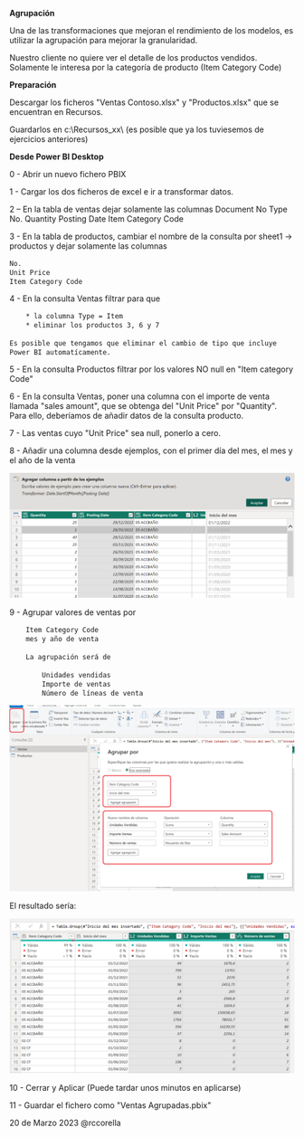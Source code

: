 ﻿

**Agrupación**

Una de las transformaciones que mejoran el rendimiento de los modelos, es utilizar la agrupación para mejorar la granularidad.

Nuestro cliente no quiere ver el detalle de los productos vendidos.  Solamente le interesa por la categoría de producto (Item Category Code)



**Preparación**

Descargar los ficheros "Ventas Contoso.xlsx" y "Productos.xlsx" que se encuentran en Recursos.

Guardarlos en c:\Recursos_xx\  (es posible que ya los tuviesemos de ejercicios anteriores)


**Desde Power BI Desktop**

0 - Abrir un nuevo fichero PBIX

1 - Cargar los dos ficheros de excel e ir a transformar datos.

2 – En la tabla de ventas dejar solamente las columnas
	 Document No
	 Type
	 No.
	 Quantity
	 Posting Date
	 Item Category Code

3 - En la tabla de productos, cambiar el nombre de la consulta por sheet1 -> productos y dejar solamente las columnas

	No. 
	Unit Price
	Item Category Code
	
4 - En la consulta Ventas filtrar para que 
		
		* la columna Type = Item
		* eliminar los productos 3, 6 y 7	

	Es posible que tengamos que eliminar el cambio de tipo que incluye Power BI automatícamente.		
		

5 - En la consulta Productos filtrar por los valores NO null en "Item category Code"

6 - En la consulta Ventas, poner una columna con el importe de venta llamada "sales amount", que se obtenga del "Unit Price" por "Quantity".  Para ello, deberíamos de añadir datos de la consulta producto.

7 - Las ventas cuyo "Unit Price" sea null, ponerlo a cero.

8 - Añadir una columna desde ejemplos, con el primer día del mes, el mes y el año de la venta

![](Recursos/ejemplo.png)
	 
9 - Agrupar valores de ventas por 

		Item Category Code 
		mes y año de venta
		
		La agrupación será de
			
			Unidades vendidas
			Importe de ventas
			Número de líneas de venta
		
![](Recursos/agrupar.png)
	
El resultado sería:
	
![](Recursos/resultado.png)
	


10 - Cerrar y Aplicar (Puede tardar unos minutos en aplicarse)

11 - Guardar el fichero como "Ventas Agrupadas.pbix"




20 de Marzo 2023        @rccorella
